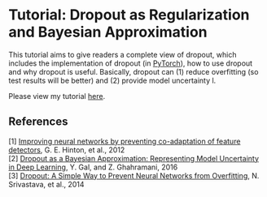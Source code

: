 # Tutorial: Dropout as Regularization and Bayesian Approximation

This tutorial aims to give readers a complete view of dropout, which includes the implementation of dropout (in [PyTorch](https://pytorch.org/)), how to use dropout and why dropout is useful. Basically, dropout can (1) reduce overfitting (so test results will be better) and (2) provide model uncertainty l.

Please view my tutorial [here](https://medium.com/@mohcine.madkour/dropout-for-deep-learning-regularization-explained-with-examples-dee81f0de35a).


## References

[1] [Improving neural networks by preventing co-adaptation of feature detectors](https://arxiv.org/pdf/1207.0580.pdf), G. E. Hinton, et al., 2012  
[2] [Dropout as a Bayesian Approximation: Representing Model Uncertainty in Deep Learning](https://arxiv.org/pdf/1506.02142.pdf), Y. Gal, and Z. Ghahramani, 2016  
[3] [Dropout: A Simple Way to Prevent Neural Networks from
Overfitting](http://jmlr.org/papers/volume15/srivastava14a.old/srivastava14a.pdf), N. Srivastava, et al., 2014
